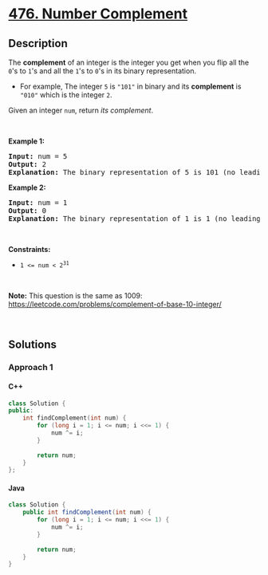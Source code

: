 # [476. Number Complement](https://leetcode.com/problems/number-complement)

## Description

<p>The <strong>complement</strong> of an integer is the integer you get when you flip all the <code>0</code>&#39;s to <code>1</code>&#39;s and all the <code>1</code>&#39;s to <code>0</code>&#39;s in its binary representation.</p>

<ul>
    <li>For example, The integer <code>5</code> is <code>&quot;101&quot;</code> in binary and its <strong>complement</strong> is <code>&quot;010&quot;</code> which is the integer <code>2</code>.</li>
</ul>

<p>Given an integer <code>num</code>, return <em>its complement</em>.</p>
<p>&nbsp;</p>

<p><strong class="example">Example 1:</strong></p>
<pre>
<strong>Input:</strong> num = 5
<strong>Output:</strong> 2
<strong>Explanation:</strong> The binary representation of 5 is 101 (no leading zero bits), and its complement is 010. So you need to output 2.
</pre>

<p><strong class="example">Example 2:</strong></p>
<pre>
<strong>Input:</strong> num = 1
<strong>Output:</strong> 0
<strong>Explanation:</strong> The binary representation of 1 is 1 (no leading zero bits), and its complement is 0. So you need to output 0.
</pre>
<p>&nbsp;</p>

<p><strong>Constraints:</strong></p>
<ul>
    <li><code>1 &lt;= num &lt; 2<sup>31</sup></code></li>
</ul>
<p>&nbsp;</p>

<p><strong>Note:</strong> This question is the same as 1009: <a href="https://leetcode.com/problems/complement-of-base-10-integer/" target="_blank">https://leetcode.com/problems/complement-of-base-10-integer/</a></p>
<p>&nbsp;</p>

## Solutions

### **Approach 1**

<!-- tabs:start -->

#### C++

```cpp
class Solution {
public:
    int findComplement(int num) {
        for (long i = 1; i <= num; i <<= 1) {
            num ^= i;
        }
        
        return num;
    }
};
```

#### Java

```java
class Solution {
    public int findComplement(int num) {
        for (long i = 1; i <= num; i <<= 1) {
            num ^= i;
        }
        
        return num;
    }
}
```

<!-- tabs:end -->